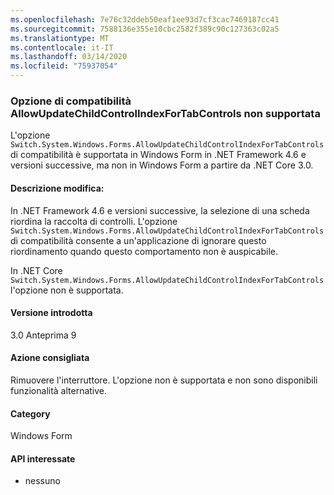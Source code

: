 ```yaml
---
ms.openlocfilehash: 7e76c32ddeb50eaf1ee93d7cf3cac7469187cc41
ms.sourcegitcommit: 7588136e355e10cbc2582f389c90c127363c02a5
ms.translationtype: MT
ms.contentlocale: it-IT
ms.lasthandoff: 03/14/2020
ms.locfileid: "75937054"
---
```

### <a name="allowupdatechildcontrolindexfortabcontrols-compatibility-switch-not-supported"></a>Opzione di compatibilità AllowUpdateChildControlIndexForTabControls non supportata

L'opzione `Switch.System.Windows.Forms.AllowUpdateChildControlIndexForTabControls` di compatibilità è supportata in Windows Form in .NET Framework 4.6 e versioni successive, ma non in Windows Form a partire da .NET Core 3.0.

#### <a name="change-description"></a>Descrizione modifica:

In .NET Framework 4.6 e versioni successive, la selezione di una scheda riordina la raccolta di controlli. L'opzione `Switch.System.Windows.Forms.AllowUpdateChildControlIndexForTabControls` di compatibilità consente a un'applicazione di ignorare questo riordinamento quando questo comportamento non è auspicabile.

In .NET Core `Switch.System.Windows.Forms.AllowUpdateChildControlIndexForTabControls` l'opzione non è supportata.

#### <a name="version-introduced"></a>Versione introdotta

3.0 Anteprima 9

#### <a name="recommended-action"></a>Azione consigliata

Rimuovere l'interruttore. L'opzione non è supportata e non sono disponibili funzionalità alternative.

#### <a name="category"></a>Category

Windows Form

#### <a name="affected-apis"></a>API interessate

- nessuno

<!-- 

### Affected APIs

- Not detectable via API analysis

-->
